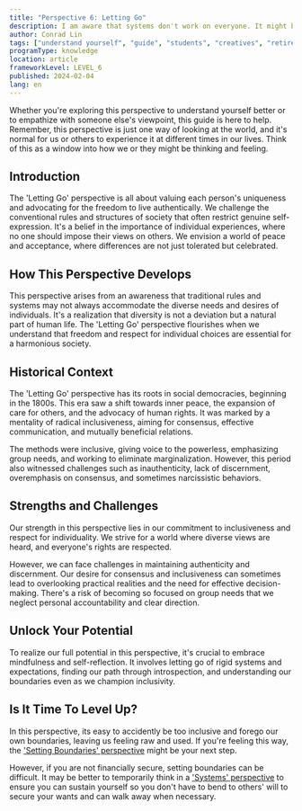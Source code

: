 ```yaml
---
title: "Perspective 6: Letting Go"
description: I am aware that systems don't work on everyone. It might be better if there was no structure.
author: Conrad Lin
tags: ["understand yourself", "guide", "students", "creatives", "retirees"]
programType: knowledge
location: article
frameworkLevel: LEVEL_6
published: 2024-02-04
lang: en
---
```


<InfoBanner shouldCenter emoji=":bulb:">
  Whether you're exploring this perspective to understand yourself better or to empathize with someone else's viewpoint, this guide is here to help. Remember, this perspective is just one way of looking at the world, and it's normal for us or others to experience it at different times in our lives. Think of this as a window into how we or they might be thinking and feeling.
</InfoBanner>

## Introduction

The 'Letting Go' perspective is all about valuing each person's uniqueness and advocating for the freedom to live authentically. We challenge the conventional rules and structures of society that often restrict genuine self-expression. It's a belief in the importance of individual experiences, where no one should impose their views on others. We envision a world of peace and acceptance, where differences are not just tolerated but celebrated.

## How This Perspective Develops

This perspective arises from an awareness that traditional rules and systems may not always accommodate the diverse needs and desires of individuals. It's a realization that diversity is not a deviation but a natural part of human life. The 'Letting Go' perspective flourishes when we understand that freedom and respect for individual choices are essential for a harmonious society.

## Historical Context

The 'Letting Go' perspective has its roots in social democracies, beginning in the 1800s. This era saw a shift towards inner peace, the expansion of care for others, and the advocacy of human rights. It was marked by a mentality of radical inclusiveness, aiming for consensus, effective communication, and mutually beneficial relations.

The methods were inclusive, giving voice to the powerless, emphasizing group needs, and working to eliminate marginalization. However, this period also witnessed challenges such as inauthenticity, lack of discernment, overemphasis on consensus, and sometimes narcissistic behaviors.

## Strengths and Challenges

Our strength in this perspective lies in our commitment to inclusiveness and respect for individuality. We strive for a world where diverse views are heard, and everyone's rights are respected.

However, we can face challenges in maintaining authenticity and discernment. Our desire for consensus and inclusiveness can sometimes lead to overlooking practical realities and the need for effective decision-making. There's a risk of becoming so focused on group needs that we neglect personal accountability and clear direction.

## Unlock Your Potential

To realize our full potential in this perspective, it's crucial to embrace mindfulness and self-reflection. It involves letting go of rigid systems and expectations, finding our path through introspection, and understanding our boundaries even as we champion inclusivity.

## Is It Time To Level Up?

In this perspective, its easy to accidently be too inclusive and forego our own boundaries, leaving us feeling raw and used. If you're feeling this way, the ['Setting Boundaries' perspective](/unlock-your-potential/programs/guide-7) might be your next step.

However, if you are not financially secure, setting boundaries can be difficult. It may be better to temporarily think in a ['Systems' perspective](/unlock-your-potential/programs/guide-5) to ensure you can sustain yourself so you don't have to bend to others' will to secure your wants and can walk away when necessary.